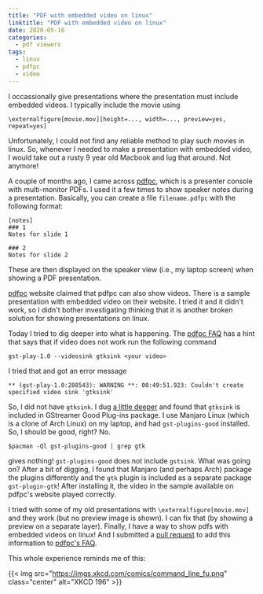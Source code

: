 ```yaml
---
title: "PDF with embedded video on linux"
linktitle: "PDF with embedded video on linux"
date: 2020-05-16
categories:
  - pdf viewers
tags:
  - linux
  - pdfpc
  - video
---
```


I occassionally give presentations where the presentation must include
embedded videos. I typically include the movie using

<pre><code><span class="Statement">\externalfigure</span><span class="Delimiter">[</span>movie.mov<span class="Delimiter">][</span>height=..., width=..., preview=yes, repeat=yes<span class="Delimiter">]</span></code></pre>

Unfortunately, I could not find any reliable method to play such movies in
linux. So, whenever I needed to make a presentation with embedded video, I
would take out a rusty 9 year old Macbook and lug that around. Not anymore!

<!--more-->

A couple of months ago, I came across [pdfpc][pdfpc], which is a presenter
console with multi-monitor PDFs. I used it a few times to show speaker notes
during a presentation. Basically, you can create a file `filename.pdfpc` with
the following format:

```
[notes]
### 1
Notes for slide 1

### 2
Notes for slide 2
```

These are then displayed on the speaker view (i.e., my laptop screen) when
showing a PDF presentation. 

[pdfpc]: https://pdfpc.github.io/

[pdfpc][pdfpc] website claimed that pdfpc can also show videos. There is a
sample presentation with embedded video on their website. I tried it and it
didn't work, so I didn't bother investigating thinking that it is another
broken solution for showing presentations on linux. 

Today I tried to dig deeper into what is happening. The [pdfpc FAQ][FAQ] has a
hint that says that if video does not work run the following command

```
gst-play-1.0 --videosink gtksink <your video>
```

[FAQ]: https://github.com/pdfpc/pdfpc/blob/master/FAQ.rst

I tried that and got an error message

```
** (gst-play-1.0:288543): WARNING **: 00:49:51.923: Couldn't create specified video sink 'gtksink'
```

So, I did not have `gtksink`. I dug [a little
deeper](https://gstreamer.freedesktop.org/documentation/gtk/gtksink.html?gi-language=c)
and found that `gtksink` is included in GStreamer Good Plug-ins package. I use
Manjaro Linux (which is a clone of Arch Linux) on my laptop, and had
`gst-plugins-good` installed. So, I should be good, right? No.

```
$pacman -Ql gst-plugins-good | grep gtk
```

gives nothing! `gst-plugins-good` does not include `gstsink`. What was going
on? After a bit of digging, I found that Manjaro (and perhaps Arch) package
the plugins differently and the `gtk` plugin is included as a separate package
`gst-plugin-gtk`! After installing it, the video in the sample available on
pdfpc's website played correctly.

I tried with some of my old presentations with `\externalfigure[movie.mov]`
and they work (but no preview image is shown). I can fix that (by showing a
preview on a separate layer). Finally, I have a way to show pdfs with embedded
videos on linux! And I submitted a [pull
request](https://github.com/pdfpc/pdfpc/compare/master...adityam:patch-1) to
add this information to [pdfpc's FAQ][FAQ].

This whole experience reminds me of this: 

{{< img src="https://imgs.xkcd.com/comics/command_line_fu.png" class="center" alt="XKCD 196" >}}



